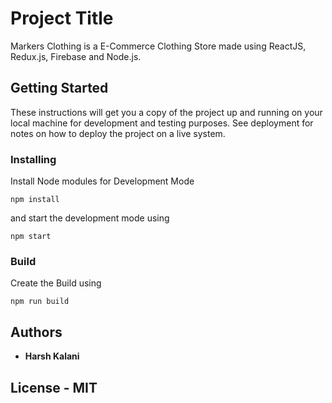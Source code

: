 # Project Title

Markers Clothing is a E-Commerce Clothing Store made using ReactJS, Redux.js, Firebase and Node.js.

## Getting Started

These instructions will get you a copy of the project up and running on your local machine for development and testing purposes. See deployment for notes on how to deploy the project on a live system.


### Installing

Install Node modules for Development Mode

```
npm install

```
and start the development mode using

```
npm start

```

### Build

Create the Build using

```
npm run build

```

## Authors

* **Harsh Kalani** 

## License - MIT
